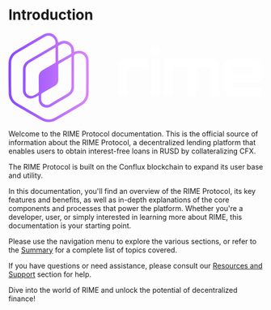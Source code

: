 # Introduction
<svg width="500px" xmlns="http://www.w3.org/2000/svg" xmlns:xlink="http://www.w3.org/1999/xlink" id="Warstwa_1" data-name="Warstwa 1" viewBox="0 0 1207 423.91"><defs><style>.cls-1{fill:#fff;}.cls-2{fill:url(#linear-gradient);}</style><linearGradient id="linear-gradient" y1="211.95" x2="382.98" y2="211.95" gradientUnits="userSpaceOnUse"><stop offset="0" stop-color="#8949ff"/><stop offset="1" stop-color="#db86f7"/></linearGradient></defs><path class="cls-1" d="M524.76,300.51V164.74a39.8,39.8,0,0,1,5.84-21.2,45.59,45.59,0,0,1,15.51-15.36,40.08,40.08,0,0,1,21-5.83h98.91v40.24H568.69a3.67,3.67,0,0,0-3.69,3.68V300.51Z"/><path class="cls-1" d="M681.73,104.53V64H722v40.55Zm0,196V122.35H722V300.51Z"/><path class="cls-1" d="M742.85,300.51V122.35H963.71a40.43,40.43,0,0,1,21.51,5.83,44.8,44.8,0,0,1,15.21,15.36,40.68,40.68,0,0,1,5.68,21.2V300.51H966.17V166.27a3.35,3.35,0,0,0-1.23-2.61,4.11,4.11,0,0,0-2.76-1.07H898.59a3.59,3.59,0,0,0-2.61,1.07,3.55,3.55,0,0,0-1.07,2.61V300.51H854.36V166.27a3.67,3.67,0,0,0-3.69-3.68H786.78a3.67,3.67,0,0,0-3.69,3.68V300.51Z"/><path class="cls-1" d="M1047.42,294.68a44.92,44.92,0,0,1-15.51-15.52,40,40,0,0,1-5.84-21V164.74a39.8,39.8,0,0,1,5.84-21.2,45.59,45.59,0,0,1,15.51-15.36,40.08,40.08,0,0,1,21-5.83h96.15A41.37,41.37,0,0,1,1186,128a42.52,42.52,0,0,1,15.36,15.36,41.37,41.37,0,0,1,5.68,21.35v67H1066.31v24.89a3.56,3.56,0,0,0,1.08,2.61,3.52,3.52,0,0,0,2.61,1.07h137v40.24H1068.46A40,40,0,0,1,1047.42,294.68Zm18.89-99.22h100.45V166.27a3.65,3.65,0,0,0-3.68-3.68H1070a3.67,3.67,0,0,0-3.69,3.68Z"/><path class="cls-2" d="M382.71,129.62c-.13-24.44-18.28-43.75-42.2-44.92-7.29-.34-14.63,1.3-21.72,2.9-1.83.41-3.7.83-5.57,1.22C313.79,68.51,306,53.47,290,44.06c-.21-.13-.43-.25-.65-.37h0l-.65-.38c-16.21-9.1-33.14-8.26-50.4,2.47-.61-1.82-1.18-3.64-1.75-5.43-2.19-6.93-4.47-14.1-8.44-20.22C215,.05,189.16-5.88,168,6.32,127.27,29.79,80,57.13,34.14,84.53,12.27,97.6.56,117.8.28,142.94-.24,189.47,0,237.42.87,285.45A69.25,69.25,0,0,0,10,319.5C16.17,330,25.3,338.89,37.26,345.85c19.68,11.45,98.94,57,118.11,67.83,12,6.82,24.32,10.23,36.48,10.23a69.17,69.17,0,0,0,34-9.25c41.94-23.43,83.45-47.43,123.38-71.33,21.57-12.91,33.11-33.21,33.38-58.68C383.2,231.24,383,176.62,382.71,129.62ZM265.14,49.44A30.85,30.85,0,0,1,278,52.11c.35.15.87.4,1.44.68a61.19,61.19,0,0,1,7.36,4.26l1,.68a30.84,30.84,0,0,1,8.76,9.72c4.58,8.12,3.6,30.91,3.3,31.09-16.38,9.34-62.2,35.24-62.2,35.24s-.77-52.66-1-71.51C236.63,61.91,255.82,49.58,265.14,49.44Zm-27.2,171c-.06-8.71,0-52.89-.21-66.28-.09-4.72,1.2-6.89,5.5-9.29,14.8-8.27,53.14-30.48,57.43-33,0,0,0,128.64,0,141.15,0,16.65-7,28.81-21.5,37.17-25.1,14.48-51.24,29.85-79.93,47-10.89,6.5-20.25,7-29.45,1.62-9.45-5.55-14-13.75-13.91-25.81.12-19.21-1.43-23.1,5.45-27.24,8.35-5,45.83-26.58,58-33.4C231.75,245.37,238,234.62,237.94,220.43ZM219.89,143.9c-11.69,6.53-49.8,28.89-57.35,33.23-12.3,7.07-18.42,17.91-18.19,32.22.23,13.92.5,57.17.37,66.9-.1,8-4.24,8.65-20.77,18.43-10.38,6.15-19.75,6.37-29.3,1-9.3-5.23-13.58-13.57-13.45-26.26.34-33.41.43-63.74.29-92.71-.08-16.74,6.87-28.94,21.26-37.31,10.82-6.29,121.9-71.16,121.9-71.16,0,5,.17,49.26.49,66.21C225.24,139.39,224,141.59,219.89,143.9Zm150.4,140.4c-.24,21-9.75,37.65-27.5,48.25-43.38,25.92-83.91,49.35-123.92,71.63-18,10-37.48,9.75-56.25-.85-19.28-10.89-101.34-58-120.07-69s-28.68-27.52-29.09-48.15c-.93-45.78-1.13-92.6-.61-143.13.21-20.67,9.83-37.3,27.81-48.07,44.18-26.47,88.94-52.6,133.05-77.66,10.76-6.12,22.87-6.29,33.21-.48,10.8,6.07,17.47,17.55,17.85,30.69.15,5.06-1.19,7.4-5.75,10-27.49,15.82-110,64-123.92,72.11-17.16,10-25.93,25.15-26.07,45.09-.25,37.42-.32,67.94-.23,96.06,0,15.66,6.93,28.67,18.88,35.7s26.7,6.72,40.42-.85c4.17-2.31,16.11-9.34,16.11-9.34s-.06,13.86,0,18.63c.38,15.66,7.53,28.54,19.64,35.33s26.8,6.17,40.35-1.68c24.33-14.1,50.65-29.55,82.84-48.63,17.15-10.17,25.84-25.39,25.81-45.25,0-16.07,0-111.65-.2-143.37,0-5.25,1.31-7.59,5.76-10,11.54-6.29,24.82-6.31,35.5-.05,10.24,6,16.19,16.54,16.33,28.93C370.88,181,370.88,232.8,370.29,284.3Z"/></svg>

Welcome to the RIME Protocol documentation. This is the official source of information about the RIME Protocol, a decentralized lending platform that enables users to obtain interest-free loans in RUSD by collateralizing CFX.

The RIME Protocol is built on the Conflux blockchain to expand its user base and utility.

In this documentation, you'll find an overview of the RIME Protocol, its key features and benefits, as well as in-depth explanations of the core components and processes that power the platform. Whether you're a developer, user, or simply interested in learning more about RIME, this documentation is your starting point.

Please use the navigation menu to explore the various sections, or refer to the [Summary](./SUMMARY.md) for a complete list of topics covered.

If you have questions or need assistance, please consult our [Resources and Support](./resources_support.md) section for help.

Dive into the world of RIME and unlock the potential of decentralized finance!
